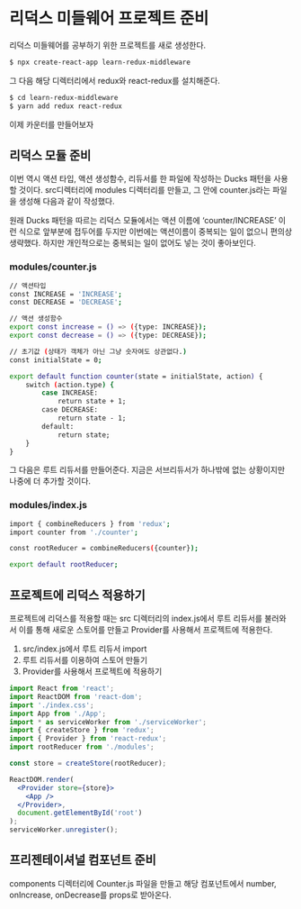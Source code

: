 # 리덕스 미들웨어 프로젝트 준비

리덕스 미들웨어를 공부하기 위한 프로젝트를 새로 생성한다.

```bash
$ npx create-react-app learn-redux-middleware
```

그 다음 해당 디렉터리에서 redux와 react-redux를 설치해준다.

```bash
$ cd learn-redux-middleware
$ yarn add redux react-redux
```

이제 카운터를 만들어보자

## 리덕스 모듈 준비

이번 역시 액션 타입, 액션 생성함수, 리듀서를 한 파일에 작성하는 Ducks 패턴을 사용할 것이다. src디렉터리에 modules 디렉터리를 만들고, 그 안에 counter.js라는 파일을 생성해 다음과 같이 작성했다.

원래 Ducks 패턴을 따르는 리덕스 모듈에서는 액션 이름에 ‘counter/INCREASE’ 이런 식으로 앞부분에 접두어를 두지만 이번에는 액션이름이 중복되는 일이 없으니 편의상 생략했다. 하지만 개인적으로는 중복되는 일이 없어도 넣는 것이 좋아보인다.

### modules/counter.js

```bash
// 액션타입
const INCREASE = 'INCREASE';
const DECREASE = 'DECREASE';

// 액션 생성함수
export const increase = () => ({type: INCREASE});
export const decrease = () => ({type: DECREASE});

// 초기값 (상태가 객체가 아닌 그냥 숫자여도 상관없다.)
const initialState = 0;

export default function counter(state = initialState, action) {
	switch (action.type) {
		case INCREASE:
			return state + 1;
		case DECREASE:
			return state - 1;
		default:
			return state;
	}
}
```

그 다음은 루트 리듀서를 만들어준다. 지금은 서브리듀서가 하나밖에 없는 상황이지만 나중에 더 추가할 것이다.

### modules/index.js

```bash
import { combineReducers } from 'redux';
import counter from './counter';

const rootReducer = combineReducers({counter});

export default rootReducer;
```

## 프로젝트에 리덕스 적용하기

프로젝트에 리덕스를 적용할 때는 src 디렉터리의 index.js에서 루트 리듀서를 불러와서 이를 통해 새로운 스토어를 만들고 Provider를 사용해서 프로젝트에 적용한다.

1. src/index.js에서 루트 리듀서 import
2. 루트 리듀서를 이용하여 스토어 만들기
3. Provider를 사용해서 프로젝트에 적용하기

```jsx
import React from 'react';
import ReactDOM from 'react-dom';
import './index.css';
import App from './App';
import * as serviceWorker from './serviceWorker';
import { createStore } from 'redux';
import { Provider } from 'react-redux';
import rootReducer from './modules';

const store = createStore(rootReducer);

ReactDOM.render(
  <Provider store={store}>
    <App />
  </Provider>,
  document.getElementById('root')
);
serviceWorker.unregister();
```

## 프리젠테이셔널 컴포넌트 준비

components 디렉터리에 Counter.js 파일을 만들고 해당 컴포넌트에서 number, onIncrease, onDecrease를 props로 받아온다.
